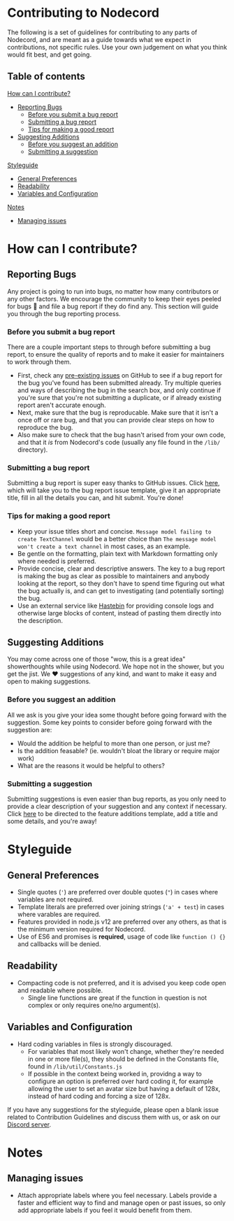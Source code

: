 # Contributing to Nodecord
The following is a set of guidelines for contributing to any parts of Nodecord, and are meant as a guide towards what we expect in contributions, not specific rules. Use your own judgement on what you think would fit best, and get going.

## Table of contents
[How can I contribute?](#how-can-i-countribute)
* [Reporting Bugs](#reporting-bugs)
  * [Before you submit a bug report](#before-you-submit-a-bug-report)
  * [Submitting a bug report](#submitting-a-bug-report)
  * [Tips for making a good report](#tips-for-making-a-good-report)
* [Suggesting Additions](#suggesting-additions)
  * [Before you suggest an addition](#before-you-suggest-an-addition)
  * [Submitting a suggestion](#submitting-a-suggestion)

[Styleguide](#styleguide)
* [General Preferences](#general-preferences)
* [Readability](#readability)
* [Variables and Configuration](#variables-and-configuration)

[Notes](#notes)
* [Managing issues](#managing-issues)

# How can I contribute?

## Reporting Bugs
Any project is going to run into bugs, no matter how many contributors or any other factors. We encourage the community to keep their eyes peeled for bugs :eyes: and file a bug report if they do find any. This section will guide you through the bug reporting process.

### Before you submit a bug report
There are a couple important steps to through before submitting a bug report, to ensure the quality of reports and to make it easier for maintainers to work through them.

* First, check any [pre-existing issues](https://github.com/nodecord/nodecord/issues) on GitHub to see if a bug report for the bug you've found has been submitted already. Try multiple queries and ways of describing the bug in the search box, and only continue if you're sure that you're not submitting a duplicate, or if already existing report aren't accurate enough.
* Next, make sure that the bug is reproducable. Make sure that it isn't a once off or rare bug, and that you can provide clear steps on how to reproduce the bug.
* Also make sure to check that the bug hasn't arised from your own code, and that it *is* from Nodecord's code (usually any file found in the `/lib/` directory).

### Submitting a bug report
Submitting a bug report is super easy thanks to GitHub issues. Click [here](https://github.com/nodecord/nodecord/issues/new?assignees=&labels=&template=bug_report.md&title=), which will take you to the bug report issue template, give it an appropriate title, fill in all the details you can, and hit submit. You're done!

### Tips for making a good report
* Keep your issue titles short and concise. `Message model failing to create TextChannel` would be a better choice than `The message model won't create a text channel` in most cases, as an example.
* Be gentle on the formatting, plain text with Markdown formatting only where needed is preferred.
* Provide concise, clear and descriptive answers. The key to a bug report is making the bug as clear as possible to maintainers and anybody looking at the report, so they don't have to spend time figuring out what the bug actually is, and can get to investigating (and potentially sorting) the bug.
* Use an external service like [Hastebin](https://hasteb.in) for providing console logs and otherwise large blocks of content, instead of pasting them directly into the description.

## Suggesting Additions
You may come across one of those "wow, this is a great idea" showerthoughts while using Nodecord. We hope not in the shower, but you get the jist. We :heart: suggestions of any kind, and want to make it easy and open to making suggestions.

### Before you suggest an addition
All we ask is you give your idea some thought before going forward with the suggestion. Some key points to consider before going forward with the suggestion are:
* Would the addition be helpful to more than one person, or just me?
* Is the addition feasable? (ie. wouldn't bloat the library or require major work)
* What are the reasons it would be helpful to others?

### Submitting a suggestion
Submitting suggestions is even easier than bug reports, as you only need to provide a clear description of your suggestion and any context if necessary. Click [here](https://github.com/nodecord/nodecord/issues/new?assignees=&labels=&template=feature_request.md&title=) to be directed to the feature additions template, add a title and some details, and you're away!

# Styleguide

## General Preferences
* Single quotes (`'`) are preferred over double quotes (`"`) in cases where variables are not required.
* Template literals are preferred over joining strings (`'a' + test`) in cases where varables are required.
* Features provided in node.js v12 are preferred over any others, as that is the minimum version required for Nodecord.
* Use of ES6 and promises is **required**, usage of code like `function () {}` and callbacks will be denied.

## Readability
* Compacting code is not preferred, and it is advised you keep code open and readable where possible.
  * Single line functions are great if the function in question is not complex or only requires one/no argument(s).

## Variables and Configuration
* Hard coding variables in files is strongly discouraged.
  * For variables that most likely won't change, whether they're needed in one or more file(s), they should be defined in the Constants file, found in `/lib/util/Constants.js`
  * If possible in the context being worked in, providng a way to configure an option is preferred over hard coding it, for example allowing the user to set an avatar size but having a default of 128x, instead of hard coding and forcing a size of 128x.

If you have any suggestions for the styleguide, please open a blank issue related to Contribution Guidelines and discuss them with us, or ask on our [Discord server](https://discord.gg/BUGV4Er).

# Notes

## Managing issues
* Attach appropriate labels where you feel necessary. Labels provide a faster and efficient way to find and manage open or past issues, so only add appropriate labels if you feel it would benefit from them.